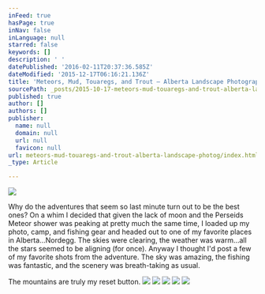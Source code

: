 ```yaml
---
inFeed: true
hasPage: true
inNav: false
inLanguage: null
starred: false
keywords: []
description: ' '
datePublished: '2016-02-11T20:37:36.585Z'
dateModified: '2015-12-17T06:16:21.136Z'
title: 'Meteors, Mud, Touaregs, and Trout – Alberta Landscape Photographer'
sourcePath: _posts/2015-10-17-meteors-mud-touaregs-and-trout-alberta-landscape-photog.md
published: true
author: []
authors: []
publisher:
  name: null
  domain: null
  url: null
  favicon: null
url: meteors-mud-touaregs-and-trout-alberta-landscape-photog/index.html
_type: Article

---
```

![](https://the-grid-user-content.s3-us-west-2.amazonaws.com/0452f8cf-ed8d-4aca-9020-91ba2b0eaafe.jpg)

Why do the adventures that seem so last minute turn out to be the best ones?  On a whim I decided that given the lack of moon and the Perseids Meteor shower was peaking at pretty much the same time, I loaded up my photo, camp, and fishing gear and headed out to one of my favorite places in Alberta...Nordegg.  The skies were clearing, the weather was warm...all the stars seemed to be aligning (for once).  Anyway I thought I'd post a few of my favorite shots from the adventure.  The sky was amazing, the fishing was fantastic, and the scenery was breath-taking as usual.

The mountains are truly my reset button.
![](https://the-grid-user-content.s3-us-west-2.amazonaws.com/0030dd2f-1c1c-4c02-acc3-a5c8d88c63be.jpg)
![](https://the-grid-user-content.s3-us-west-2.amazonaws.com/9e0de452-8b51-4470-8d27-7393617c2394.jpg)
![](https://the-grid-user-content.s3-us-west-2.amazonaws.com/16094d44-fa51-4497-92b0-6265fc059aa0.jpg)
![](https://the-grid-user-content.s3-us-west-2.amazonaws.com/2bfee64e-564d-43eb-b1d9-5586d74a58d2.jpg)
![](https://the-grid-user-content.s3-us-west-2.amazonaws.com/7f041fc7-35fc-4712-9b0a-285bbbdc2f8d.jpg)